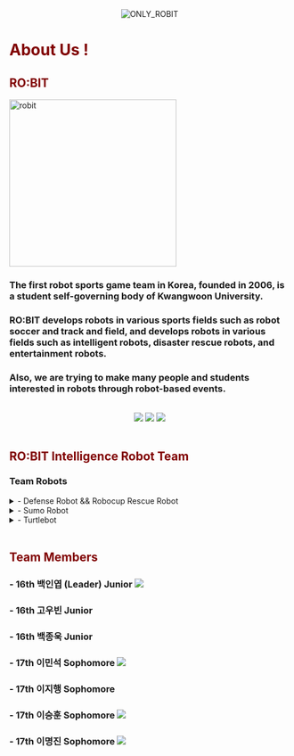 <div align="center">
  <img src="https://github.com/RO-BIT-Intelligence-Robot-Team/.github/assets/66550892/72231510-433c-4d79-bad0-5860bae5eadc" alt="ONLY_ROBIT" />
</div>

# <span style="color: maroon;">About Us !</span>

## <span style="color: maroon;">RO:BIT</span>

<img src="https://github.com/RO-BIT-Intelligence-Robot-Team/.github/assets/66550892/b59dc275-0110-471d-8103-d11daec718af" alt="robit" width="300" height="300">

### The first robot sports game team in Korea, founded in 2006, is a student self-governing body of Kwangwoon University.

### RO:BIT develops robots in various sports fields such as robot soccer and track and field, and develops robots in various fields such as intelligent robots, disaster rescue robots, and entertainment robots.

### Also, we are trying to make many people and students interested in robots through robot-based events.

<br>
<div align="center">
<a href="https://robit.tistory.com/"><img src="https://img.shields.io/badge/Archive-orange?style=flat&logo=tistory&logoColor=white"/></a> <a href="https://www.youtube.com/@ROBIT_KOREA"><img src="https://img.shields.io/badge/Youtube-red?style=flat&logo=youtube&logoColor=white"/></a> <a href="https://www.instagram.com/robit_korea_official/"><img src="https://img.shields.io/badge/Youtube-purple?style=flat&logo=instagram&logoColor=white"/></a>

</div>
<br>

## <span style="color: maroon;">RO:BIT Intelligence Robot Team</span>

### Team Robots

<details>
  <summary> - Defense Robot && Robocup Rescue Robot </summary>
    <div align="center">
    </div>
</details>
<details>
  <summary> - Sumo Robot </summary>
    <div align="center">
    </div>
</details>
<details>
  <summary> - Turtlebot </summary>
    <div align="center">
    </div>
</details>

<br>

## <span style="color: maroon;">Team Members</span>

### - 16th 백인엽 (Leader) Junior <a href="https://github.com/INYUP-BAEK"><img src="https://img.shields.io/badge/GitHub-gray?style=flat&logo=github&logoColor=white"/></a>

### - 16th 고우빈 Junior

### - 16th 백종욱 Junior

### - 17th 이민석 Sophomore <a href="https://github.com/minseokle"><img src="https://img.shields.io/badge/GitHub-gray?style=flat&logo=github&logoColor=white"/></a>

### - 17th 이지행 Sophomore

### - 17th 이승훈 Sophomore <a href="https://github.com/Leeseunghun03"><img src="https://img.shields.io/badge/GitHub-gray?style=flat&logo=github&logoColor=white"/></a>

### - 17th 이명진 Sophomore <a href="https://github.com/mjlee111"><img src="https://img.shields.io/badge/GitHub-gray?style=flat&logo=github&logoColor=white"/></a>

<br>
